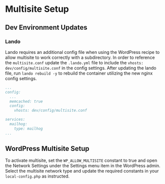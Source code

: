 # Multisite Setup

## Dev Environment Updates

### Lando

Lando requires an additional config file when using the WordPress recipe to allow multisite to work correctly with a subdirectory. In order to reference the `multisite.conf` update the `.lando.yml` file to include the `vhosts: dev/config/multisite.conf` in the config settings. After updating the lando file, run `lando rebuild -y` to rebuild the container utilizing the new nginx config settings.

```yml
...
config:
  ...
  memcached: true 
  config:
    vhosts: dev/config/multisite.conf

services:
  mailhog:
    type: mailhog
...
```

## WordPress Multisite Setup

To activate multisite, set the `WP_ALLOW_MULTISITE` constant to true and open the Network Settings under the Settings menu item in the WordPress admin. Select the multisite network type and update the required constants in your `local-config.php` as instructed.
